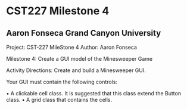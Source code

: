 # CST227 Milestone 4

## Aaron Fonseca Grand Canyon University

Project:    CST-227 MileStone 4
Author:		Aaron Fonseca

Milestone 4: Create a GUI model of the Minesweeper Game 

Activity Directions: Create and build a Minesweeper GUI. 

Your GUI must contain the following controls: 

• A clickable cell class. It is suggested that this class extend the Button class. 
• A grid class that contains the cells. 
